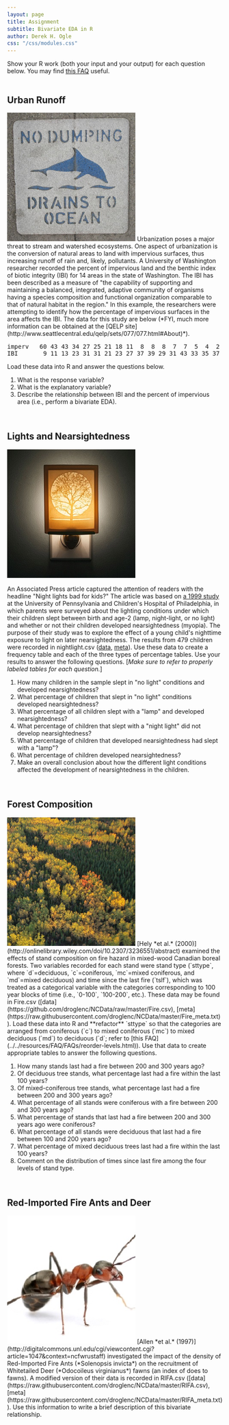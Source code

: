 ```yaml
---
layout: page
title: Assignment
subtitle: Bivariate EDA in R
author: Derek H. Ogle
css: "/css/modules.css"
---
```


<div class="alert alert-info">
Show your R work (both your input and your output) for each question below. You may find
<a href="http://derekogle.com/NCMTH107/resources/FAQs/AssignmentNotebook" target="_blank">this FAQ</a> useful.
</div>

<br>

## Urban Runoff
<img src="zimgs/no-dumping-drains-to-ocean.jpg" alt="No Dumping" class="img-right">
Urbanization poses a major threat to stream and watershed ecosystems.  One aspect of urbanization is the conversion of natural areas to land with impervious surfaces, thus increasing runoff of rain and, likely, pollutants.  A University of Washington researcher recorded the percent of impervious land and the benthic index of biotic integrity (IBI) for 14 areas in the state of Washington.  The IBI has been described as a measure of "the capability of supporting and maintaining a balanced, integrated, adaptive community of organisms having a species composition and functional organization comparable to that of natural habitat in the region."  In this example, the researchers were attempting to identify how the percentage of impervious surfaces in the area affects the IBI.  The data for this study are below (*FYI, much more information can be obtained at the [QELP site](http://www.seattlecentral.edu/qelp/sets/077/077.html#About)*).

<pre>
imperv   60 43 43 34 27 25 21 18 11  8  8  8  7  7  5  4  2
IBI       9 11 13 23 31 31 21 23 27 37 39 29 31 43 33 35 37
</pre>

Load these data into R and answer the questions below.

1. What is the response variable?
1. What is the explanatory variable?
1. Describe the relationship between IBI and the percent of impervious area (i.e., perform a bivariate EDA).

<br>

## Lights and Nearsightedness
<img src="zimgs/nightlight.jpg" alt="Nightlight" class="img-right">

An Associated Press article captured the attention of readers with the headline "Night lights bad for kids?" The article was based on [a 1999 study](https://www.ncbi.nlm.nih.gov/pmc/articles/PMC1115762/) at the University of Pennsylvania and Children's Hospital of Philadelphia, in which parents were surveyed about the lighting conditions under which their children slept between birth and age-2 (lamp, night-light, or no light) and whether or not their children developed nearsightedness (myopia). The purpose of their study was to explore the effect of a young child's nighttime exposure to light on later nearsightedness. The results from 479 children were recorded in nightlight.csv ([data](https://raw.githubusercontent.com/droglenc/NCData/master/nightlight.csv), [meta](https://raw.githubusercontent.com/droglenc/NCData/master/nightlight_meta.txt)). Use these data to create a frequency table and each of the three types of percentage tables. Use your results to answer the following questions. [*Make sure to refer to properly labeled tables for each question.*]

1. How many children in the sample slept in "no light" conditions and developed nearsightedness?
1. What percentage of children that slept in "no light" conditions developed nearsightedness?
1. What percentage of all children slept with a "lamp" and developed nearsightedness?
1. What percentage of children that slept with a "night light" did not develop nearsightedness?
1. What percentage of children that developed nearsightedness had slept with a "lamp"?
1. What percentage of children developed nearsightedness?
1. Make an overall conclusion about how the different light conditions affected the development of nearsightedness in the children.

<br>

## Forest Composition
<img src="zimgs/forestcomp.jpg" alt="Forest Composition" class="img-right">
[Hely *et al.* (2000)](http://onlinelibrary.wiley.com/doi/10.2307/3236551/abstract) examined the effects of stand composition on fire hazard in mixed-wood Canadian boreal forests. Two variables recorded for each stand were stand type (`sttype`, where `d`=deciduous, `c`=coniferous, `mc`=mixed coniferous, and `md`=mixed deciduous) and time since the last fire (`tslf`), which was treated as a categorical variable with the categories corresponding to 100 year blocks of time (i.e., `0-100`, `100-200`, etc.). These data may be found in Fire.csv ([data](https://github.com/droglenc/NCData/raw/master/Fire.csv), [meta](https://raw.githubusercontent.com/droglenc/NCData/master/Fire_meta.txt)). Load these data into R and **refactor** `sttype` so that the categories are arranged from coniferous (`c`) to mixed coniferous (`mc`) to mixed deciduous (`md`) to deciduous (`d`; refer to [this FAQ](../../resources/FAQ/FAQs/reorder-levels.html)). Use that data to create appropriate tables to answer the following questions.

1. How many stands last had a fire between 200 and 300 years ago?
1. Of deciduous tree stands, what percentage last had a fire within the last 100 years?
1. Of mixed-coniferous tree stands, what percentage last had a fire between 200 and 300 years ago?
1. What percentage of all stands were coniferous with a fire between 200 and 300 years ago?
1. What percentage of stands that last had a fire between 200 and 300 years ago were coniferous?
1. What percentage of all stands were deciduous that last had a fire between 100 and 200 years ago?
1. What percentage of mixed deciduous trees last had a fire within the last 100 years?
1. Comment on the distribution of times since last fire among the four levels of stand type.

<br>

## Red-Imported Fire Ants and Deer
<img src="zimgs/RIFA.jpg" alt="RIFA" class="img-right">
[Allen *et al.* (1997)](http://digitalcommons.unl.edu/cgi/viewcontent.cgi?article=1047&context=ncfwrustaff) investigated the impact of the density of Red-Imported Fire Ants (*Solenopsis invicta*) on the recruitment of Whitetailed Deer (*Odocoileus virginianus*) fawns (an index of does to fawns). A modified version of their data is recorded in RIFA.csv ([data](https://raw.githubusercontent.com/droglenc/NCData/master/RIFA.csv), [meta](https://raw.githubusercontent.com/droglenc/NCData/master/RIFA_meta.txt)). Use this information to write a brief description of this bivariate relationship.
